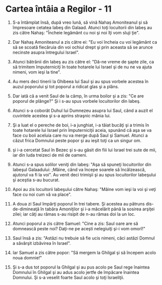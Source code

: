 # Cartea &#238;nt&#226;ia a Regilor - 11

1. S-a întâmplat însă, după vreo lună, să vină Nahaş Amoniteanul şi să împresoare cetatea Iabeş din Galaad. Atunci toţi locuitorii din Iabeş au zis către Nahaş: "Încheie legământ cu noi şi noi îţi vom sluji ţie". 

2. Dar Nahaş Amoniteanul a zis către ei: "Eu voi încheia cu voi legământ ca să se scoată fiecăruia din voi ochiul drept şi prin aceasta să se arunce necinste asupra întregului Israel". 

3. Atunci bătrânii din Iabeş au zis către el: "Dă-ne vreme de şapte zile, ca să trimitem împuterniciţi în toate hotarele lui Israel şi de nu ne va ajuta nimeni, vom ieşi la tine". 

4. Au mers deci tinerii la Ghibeea lui Saul şi au spus vorbele acestea în auzul poporului şi tot poporul a ridicat glas şi a plâns. 

5. Dar iată că a venit Saul de la câmp, în urma boilor şi a zis: "Ce are poporul de plânge?" Şi i s-au spus vorbele locuitorilor din Iabeş. 

6. Atunci s-a coborât Duhul lui Dumnezeu asupra lui Saul, când a auzit el cuvintele acestea şi s-a aprins straşnic mânia lui. 

7. Şi a luat el o pereche de boi, i-a junghiat, i-a tăiat bucăţi şi a trimis în toate hotarele lui Israel prin împuterniciţii aceia, spunând că aşa se va face cu boii aceluia care nu va merge după Saul şi Samuel. Atunci a căzut frica Domnului peste popor şi au ieşit toţi ca un singur om. 

8. şi i-a cercetat Saul în Bezec şi s-au găsit din fiii lui Israel trei sute de mii, iar din Iuda treizeci de mii de oameni. 

9. Atunci s-a spus solilor veniţi din Iabeş: "Aşa să spuneţi locuitorilor din Iabeşul Galaadului: ;Mâine, când va începe soarele să încălzească, ajutorul va fi la voi". Au venit deci trimişii şi au spus locuitorilor Iabeşului şi aceştia s-au bucurat. 

10. Apoi au zis locuitorii Iabeşului către Nahaş: "Mâine vom ieşi la voi şi veţi face cu noi cum vă va place". 

11. A doua zi Saul împărţi poporul în trei tabere. Şi acestea au pătruns dis-de-dimineaţă în tabăra Amoniţilor şi i-a măcelărit până la sosirea arşiţei zilei; iar câţi au rămas s-au risipit de n-au rămas doi la un loc. 

12. Atunci poporul a zis către Samuel: "Cine a zis: Saul oare are să domnească peste noi? Daţi-ne pe aceşti nelegiuiţi şi-i vom omorî!" 

13. Saul însă a zis: "Astăzi nu trebuie să fie ucis nimeni, căci astăzi Domnul a săvârşit izbăvirea în Israel". 

14. Iar Samuel a zis către popor: "Să mergem la Ghilgal şi să începem acolo noua domnie!" 

15. Şi s-a dus tot poporul la Ghilgal şi au pus acolo pe Saul rege înaintea Domnului în Ghilgal şi au adus acolo jertfe de împăcare înaintea Domnului. Şi s-a veselit foarte Saul acolo şi toţi Israeliţii. 

